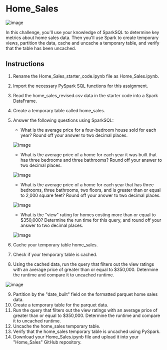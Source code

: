 # Home_Sales

![image](https://user-images.githubusercontent.com/116117065/231039411-2289f888-4bfb-43c4-9c31-cf3e59a3a582.png)


In this challenge, you'll use your knowledge of SparkSQL to determine key metrics about home sales data. Then you'll use Spark to create temporary views, partition the data, cache and uncache a temporary table, and verify that the table has been uncached.

## Instructions

1. Rename the Home_Sales_starter_code.ipynb file as Home_Sales.ipynb.
2. Import the necessary PySpark SQL functions for this assignment.
3. Read the home_sales_revised.csv data in the starter code into a Spark DataFrame.
4. Create a temporary table called home_sales.
5. Answer the following questions using SparkSQL:
    * What is the average price for a four-bedroom house sold for each year? Round off your answer to two decimal places.
    
    ![image](https://user-images.githubusercontent.com/116117065/231040912-29122e5a-8b4e-4919-85b9-dcaa7825007e.png)

    
    
    * What is the average price of a home for each year it was built that has three bedrooms and three bathrooms? Round off your answer to two decimal places.
    
    ![image](https://user-images.githubusercontent.com/116117065/231041015-f997b0c2-da89-45fe-b717-84dbd11d5cc5.png)

    
    
    * What is the average price of a home for each year that has three bedrooms, three bathrooms, two floors, and is greater than or equal to 2,000 square feet? Round off your answer to two decimal places.
    
    ![image](https://user-images.githubusercontent.com/116117065/231041070-da989794-fa0c-4a18-a426-61c7f4e6f2ab.png)

    
    
    * What is the "view" rating for homes costing more than or equal to $350,000? Determine the run time for this query, and round off your answer to two decimal places.
    
    ![image](https://user-images.githubusercontent.com/116117065/231041177-1fc1db0c-06b3-4c42-a199-197a3bc12e01.png)




6. Cache your temporary table home_sales.
7. Check if your temporary table is cached.
8. Using the cached data, run the query that filters out the view ratings with an average price of greater than or equal to $350,000. Determine the runtime and compare it to uncached runtime.

![image](https://user-images.githubusercontent.com/116117065/231041367-646f3c57-05bb-4edc-b9d3-d139bdaed80a.png)



9. Partition by the "date_built" field on the formatted parquet home sales data.
10. Create a temporary table for the parquet data.
11. Run the query that filters out the view ratings with an average price of greater than or equal to $350,000. Determine the runtime and compare it to uncached runtime.
12. Uncache the home_sales temporary table.
13. Verify that the home_sales temporary table is uncached using PySpark.
14. Download your Home_Sales.ipynb file and upload it into your "Home_Sales" GitHub repository.

